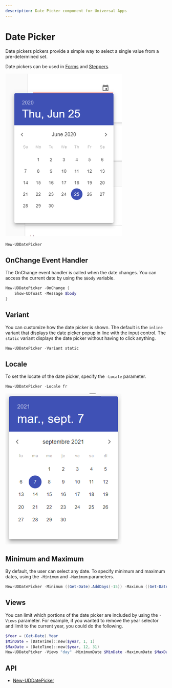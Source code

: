 ```yaml
---
description: Date Picker component for Universal Apps
---
```


# Date Picker

Date pickers pickers provide a simple way to select a single value from a pre-determined set.

Date pickers can be used in [Forms](form.md) and [Steppers](../navigation/stepper.md).

![](<../../../.gitbook/assets/image (81).png>)

```powershell
New-UDDatePicker
```

## OnChange Event Handler

The OnChange event handler is called when the date changes. You can access the current date by using the `$Body` variable.

```powershell
New-UDDatePicker -OnChange {
    Show-UDToast -Message $body
}
```

## Variant

You can customize how the date picker is shown. The default is the `inline` variant that displays the date picker popup in line with the input control. The `static` variant displays the date picker without having to click anything.

```powershell
New-UDDatePicker -Variant static
```

## Locale

To set the locate of the date picker, specify the `-Locale` parameter.&#x20;

```powershell
New-UDDatePicker -Locale fr
```

![](<../../../.gitbook/assets/image (50).png>)

## Minimum and Maximum

By default, the user can select any date. To specify minimum and maximum dates, using the `-Minimum` and `-Maximum` parameters.&#x20;

```powershell
New-UDDatePicker -Minimum ((Get-Date).AddDays(-15)) -Maximum ((Get-Date).AddDays(15))
```

## Views

You can limit which portions of the date picker are included by using the `-Views` parameter. For example, if you wanted to remove the year selector and limit to the current year, you could do the following.&#x20;

```powershell
$Year = (Get-Date).Year
$MinDate = [DateTime]::new($year, 1, 1)
$MaxDate = [DateTime]::new($year, 12, 31)
New-UDDatePicker -Views "day" -MinimumDate $MinDate -MaximumDate $MaxDate
```

## API

* [New-UDDatePicker](https://github.com/ironmansoftware/universal-docs/blob/master/cmdlets/New-UDDatePicker.txt)

